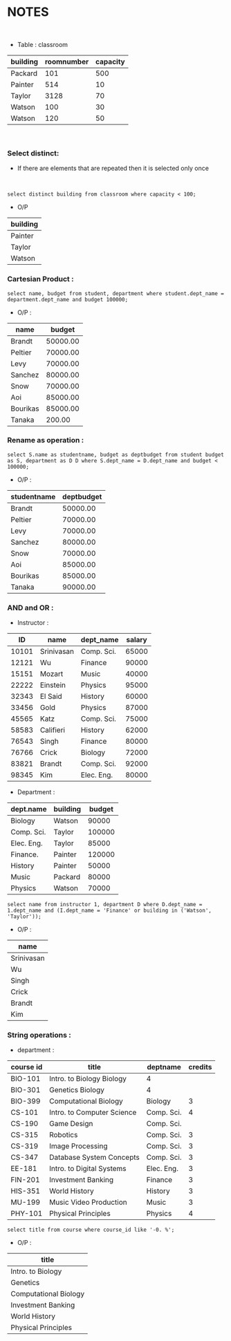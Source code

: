 # NOTES
<br>


* Table : classroom

| building | roomnumber | capacity |
| -------- | ---------- | -------- |
| Packard  | 101        | 500      |
| Painter  | 514        | 10       |
| Taylor   | 3128       | 70       |
| Watson   | 100        | 30       |
| Watson   | 120        | 50       |

<br>

### Select distinct:
* If there are elements that are repeated then it is selected only once
<br>

```
select distinct building from classroom where capacity < 100;
```
* O/P

| building |
| --- |
| Painter |
| Taylor |
| Watson |


### Cartesian Product :
```
select name, budget from student, department where student.dept_name = department.dept_name and budget 100000;
```

* O/P :

| name | budget |
| --- | --- |
| Brandt | 50000.00 |
| Peltier | 70000.00 |
| Levy | 70000.00 |
| Sanchez | 80000.00 |
| Snow | 70000.00 |
| Aoi | 85000.00 |
| Bourikas | 85000.00 |
| Tanaka | 200.00 |


### Rename as operation :
```
select S.name as studentname, budget as deptbudget from student budget as S, department as D D where S.dept_name = D.dept_name and budget < 100000;
```

* O/P :

| studentname | deptbudget |
| --- | --- |
| Brandt | 50000.00 |
| Peltier | 70000.00 |
| Levy | 70000.00 |
| Sanchez | 80000.00 |
| Snow | 70000.00 |
| Aoi | 85000.00 |
| Bourikas | 85000.00 |
| Tanaka | 90000.00 |

### AND and OR :

* Instructor :

| ID | name | dept_name | salary |
| --- | --- | --- | --- |
| 10101 | Srinivasan | Comp. Sci. | 65000
| 12121 | Wu | Finance | 90000 |
| 15151 | Mozart | Music | 40000 |
| 22222 | Einstein | Physics | 95000 |
| 32343 | El Said | History | 60000 |
| 33456 | Gold | Physics | 87000 |
| 45565 | Katz | Comp. Sci. | 75000 |
| 58583 | Califieri | History | 62000 |
| 76543 | Singh | Finance | 80000 |
| 76766 | Crick | Biology | 72000 |
| 83821 | Brandt | Comp. Sci. | 92000 |
| 98345 | Kim | Elec. Eng. | 80000 |

* Department :

| dept.name | building | budget |
| --- | --- | --- |
| Biology | Watson | 90000 |
| Comp. Sci. | Taylor | 100000 |
| Elec. Eng. | Taylor | 85000 |
| Finance. | Painter | 120000 |
| History | Painter | 50000 |
| Music | Packard | 80000 |
| Physics | Watson | 70000 |

```
select name from instructor 1, department D where D.dept_name = 1.dept_name and (I.dept_name = 'Finance' or building in ('Watson', 'Taylor'));
```

* O/P :

| name |
| --- |
| Srinivasan |
| Wu |
| Singh |
| Crick |
| Brandt |
| Kim |

### String operations :
* department :

| course id | title | deptname | credits |
| --- | --- | --- | --- |
| BIO-101 | Intro. to Biology Biology | 4 |
| BIO-301 | Genetics Biology | 4 |
| BIO-399 | Computational Biology | Biology | 3 |
| CS-101 | Intro. to Computer Science | Comp. Sci. | 4 |
| CS-190 | Game Design | Comp. Sci. |
| CS-315 | Robotics | Comp. Sci. | 3 |
| CS-319 | Image Processing | Comp. Sci. | 3 |
| CS-347 | Database System Concepts | Comp. Sci. | 3 |
| EE-181 | Intro. to Digital Systems | Elec. Eng. | 3 |
| FIN-201 | Investment Banking | Finance | 3 |
| HIS-351 | World History | History | 3 |
| MU-199 | Music Video Production | Music | 3 |
| PHY-101 | Physical Principles | Physics | 4 |

```
select title from course where course_id like '-0. %';
```

* O/P :

| title |
| --- | 
| Intro. to Biology |
| Genetics |
| Computational Biology |
| Investment Banking |
| World History |
| Physical Principles |